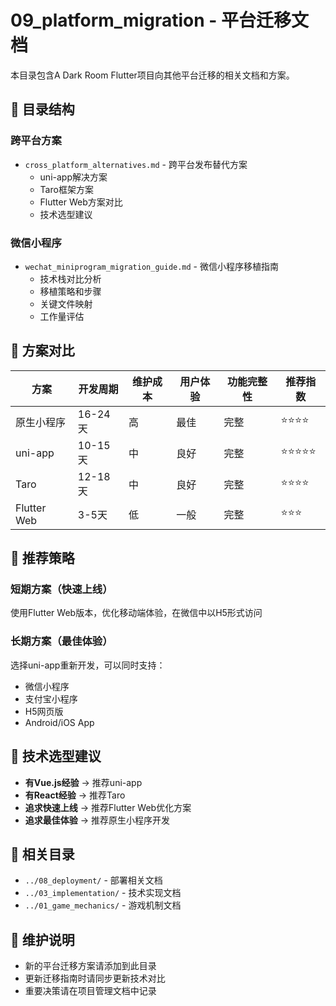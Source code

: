 # 09_platform_migration - 平台迁移文档

本目录包含A Dark Room Flutter项目向其他平台迁移的相关文档和方案。

## 📁 目录结构

### 跨平台方案
- `cross_platform_alternatives.md` - 跨平台发布替代方案
  - uni-app解决方案
  - Taro框架方案
  - Flutter Web方案对比
  - 技术选型建议

### 微信小程序
- `wechat_miniprogram_migration_guide.md` - 微信小程序移植指南
  - 技术栈对比分析
  - 移植策略和步骤
  - 关键文件映射
  - 工作量评估

## 🎯 方案对比

| 方案 | 开发周期 | 维护成本 | 用户体验 | 功能完整性 | 推荐指数 |
|------|----------|----------|----------|------------|----------|
| 原生小程序 | 16-24天 | 高 | 最佳 | 完整 | ⭐⭐⭐⭐ |
| uni-app | 10-15天 | 中 | 良好 | 完整 | ⭐⭐⭐⭐⭐ |
| Taro | 12-18天 | 中 | 良好 | 完整 | ⭐⭐⭐⭐ |
| Flutter Web | 3-5天 | 低 | 一般 | 完整 | ⭐⭐⭐ |

## 🚀 推荐策略

### 短期方案（快速上线）
使用Flutter Web版本，优化移动端体验，在微信中以H5形式访问

### 长期方案（最佳体验）
选择uni-app重新开发，可以同时支持：
- 微信小程序
- 支付宝小程序  
- H5网页版
- Android/iOS App

## 🔧 技术选型建议

- **有Vue.js经验** → 推荐uni-app
- **有React经验** → 推荐Taro
- **追求快速上线** → 推荐Flutter Web优化方案
- **追求最佳体验** → 推荐原生小程序开发

## 🔗 相关目录
- `../08_deployment/` - 部署相关文档
- `../03_implementation/` - 技术实现文档
- `../01_game_mechanics/` - 游戏机制文档

## 📝 维护说明
- 新的平台迁移方案请添加到此目录
- 更新迁移指南时请同步更新技术对比
- 重要决策请在项目管理文档中记录
